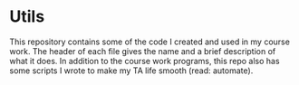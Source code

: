 Utils
=====

This repository contains some of the code I created and used in my course work.
The header of each file gives the name and a brief description of what it does.
In addition to the course work programs, this repo also has some scripts I wrote
to make my TA life smooth (read: automate).
